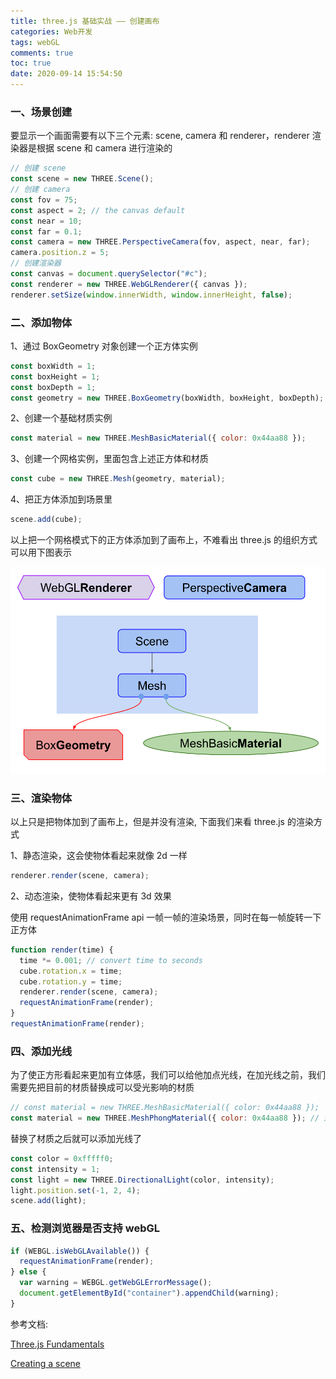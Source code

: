 ```yaml
---
title: three.js 基础实战 —— 创建画布
categories: Web开发
tags: webGL
comments: true
toc: true
date: 2020-09-14 15:54:50
---
```

### 一、场景创建

要显示一个画面需要有以下三个元素: scene, camera 和 renderer，renderer 渲染器是根据 scene 和 camera 进行渲染的

```js
// 创建 scene
const scene = new THREE.Scene();
// 创建 camera
const fov = 75;
const aspect = 2; // the canvas default
const near = 10;
const far = 0.1;
const camera = new THREE.PerspectiveCamera(fov, aspect, near, far);
camera.position.z = 5;
// 创建渲染器
const canvas = document.querySelector("#c");
const renderer = new THREE.WebGLRenderer({ canvas });
renderer.setSize(window.innerWidth, window.innerHeight, false);
```

### 二、添加物体

1、通过 BoxGeometry 对象创建一个正方体实例

```js
const boxWidth = 1;
const boxHeight = 1;
const boxDepth = 1;
const geometry = new THREE.BoxGeometry(boxWidth, boxHeight, boxDepth);
```

2、创建一个基础材质实例

```js
const material = new THREE.MeshBasicMaterial({ color: 0x44aa88 });
```

3、创建一个网格实例，里面包含上述正方体和材质

```js
const cube = new THREE.Mesh(geometry, material);
```

4、把正方体添加到场景里

```js
scene.add(cube);
```

以上把一个网格模式下的正方体添加到了画布上，不难看出 three.js 的组织方式可以用下图表示

![three.js 组织方式](https://raw.githubusercontent.com/Canace22/Assets/main/images/threejs-1cube-no-light-scene.svg)

### 三、渲染物体

以上只是把物体加到了画布上，但是并没有渲染, 下面我们来看 three.js 的渲染方式

1、静态渲染，这会使物体看起来就像 2d 一样

```js
renderer.render(scene, camera);
```

2、动态渲染，使物体看起来更有 3d 效果

使用 requestAnimationFrame api 一帧一帧的渲染场景，同时在每一帧旋转一下正方体

```js
function render(time) {
  time *= 0.001; // convert time to seconds
  cube.rotation.x = time;
  cube.rotation.y = time;
  renderer.render(scene, camera);
  requestAnimationFrame(render);
}
requestAnimationFrame(render);
```

### 四、添加光线

为了使正方形看起来更加有立体感，我们可以给他加点光线，在加光线之前，我们需要先把目前的材质替换成可以受光影响的材质

```js
// const material = new THREE.MeshBasicMaterial({ color: 0x44aa88 });
const material = new THREE.MeshPhongMaterial({ color: 0x44aa88 }); // 这种材质会受光线影响
```

替换了材质之后就可以添加光线了

```js
const color = 0xfffff0;
const intensity = 1;
const light = new THREE.DirectionalLight(color, intensity);
light.position.set(-1, 2, 4);
scene.add(light);
```

### 五、检测浏览器是否支持 webGL

```js
if (WEBGL.isWebGLAvailable()) {
  requestAnimationFrame(render);
} else {
  var warning = WEBGL.getWebGLErrorMessage();
  document.getElementById("container").appendChild(warning);
}
```

参考文档:

[Three.js Fundamentals](https://threejsfundamentals.org/threejs/lessons/threejs-fundamentals.html)

[Creating a scene](https://threejs.org/docs/index.html#manual/en/introduction/Creating-a-scene)



